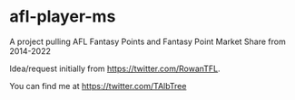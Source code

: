 # afl-player-ms
A project pulling AFL Fantasy Points and Fantasy Point Market Share from 2014-2022

Idea/request initially from https://twitter.com/RowanTFL.

You can find me at https://twitter.com/TAlbTree
